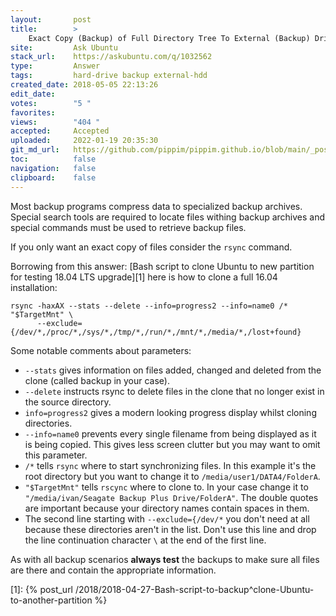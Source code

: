 ```yaml
---
layout:       post
title:        >
    Exact Copy (Backup) of Full Directory Tree To External (Backup) Drive
site:         Ask Ubuntu
stack_url:    https://askubuntu.com/q/1032562
type:         Answer
tags:         hard-drive backup external-hdd
created_date: 2018-05-05 22:13:26
edit_date:    
votes:        "5 "
favorites:    
views:        "404 "
accepted:     Accepted
uploaded:     2022-01-19 20:35:30
git_md_url:   https://github.com/pippim/pippim.github.io/blob/main/_posts/2018/2018-05-05-Exact-Copy-^Backup^-of-Full-Directory-Tree-To-External-^Backup^-Drive.md
toc:          false
navigation:   false
clipboard:    false
---
```


Most backup programs compress data to specialized backup archives. Special search tools are required to locate files withing backup archives and special commands must be used to retrieve backup files.

If you only want an exact copy of files consider the `rsync` command.

Borrowing from this answer: [Bash script to clone Ubuntu to new partition for testing 18.04 LTS upgrade][1] here is how to clone a full 16.04 installation:

``` 
rsync -haxAX --stats --delete --info=progress2 --info=name0 /* "$TargetMnt" \
      --exclude={/dev/*,/proc/*,/sys/*,/tmp/*,/run/*,/mnt/*,/media/*,/lost+found}
```

Some notable comments about parameters:

- `--stats` gives information on files added, changed and deleted from the clone (called backup in your case).
- `--delete` instructs rsync to delete files in the clone that no longer exist in the source directory.
- `info=progress2` gives a modern looking progress display whilst cloning directories.
- `--info=name0` prevents every single filename from being displayed as it is being copied. This gives less screen clutter but you may want to omit this parameter.
- `/*` tells `rsync` where to start synchronizing files. In this example it's the root directory but you want to change it to `/media/user1/DATA4/FolderA`.
- `"$TargetMnt"` tells `rscync` where to clone to. In your case change it to `"/media/ivan/Seagate Backup Plus Drive/FolderA"`. The double quotes are important because your directory names contain spaces in them.
- The second line starting with `--exclude={/dev/*` you don't need at all because these directories aren't in the list. Don't use this line and drop the line continuation character `\` at the end of the first line.

As with all backup scenarios **always test** the backups to make sure all files are there and contain the appropriate information.

  [1]: {% post_url /2018/2018-04-27-Bash-script-to-backup^clone-Ubuntu-to-another-partition %}
